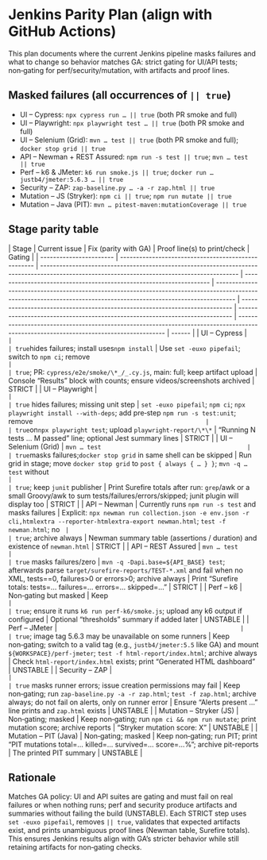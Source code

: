 # Jenkins Parity Plan (align with GitHub Actions)

This plan documents where the current Jenkins pipeline masks failures and what to change so behavior matches GA: strict gating for UI/API tests; non‑gating for perf/security/mutation, with artifacts and proof lines.

## Masked failures (all occurrences of `|| true`)

- UI – Cypress: `npx cypress run … || true` (both PR smoke and full)
- UI – Playwright: `npx playwright test … || true` (both PR smoke and full)
- UI – Selenium (Grid): `mvn … test || true` (both PR smoke and full); `docker stop grid || true`
- API – Newman + REST Assured: `npm run -s test || true`; `mvn … test || true`
- Perf – k6 & JMeter: `k6 run smoke.js || true`; `docker run … justb4/jmeter:5.6.3 … || true`
- Security – ZAP: `zap-baseline.py … -a -r zap.html || true`
- Mutation – JS (Stryker): `npm ci || true`; `npm run mutate || true`
- Mutation – Java (PIT): `mvn … pitest-maven:mutationCoverage || true`

## Stage parity table

| Stage                   | Current issue                                       | Fix (parity with GA)                                                                                                                         | Proof line(s) to print/check                                        | Gating                                                                                                                                                             |
| ----------------------- | --------------------------------------------------- | -------------------------------------------------------------------------------------------------------------------------------------------- | ------------------------------------------------------------------- | ------------------------------------------------------------------------------------------------------------------------------------------------------------------ | --------------------------------------------------------------------------- | ---------------------------------------------------------------------------- | ------------------------------------------------------------------------------------------------------------------------------------- | ------ |
| UI – Cypress            | `                                                   |                                                                                                                                              | true`hides failures; install uses`npm install`                      | Use `set -euxo pipefail`; switch to `npm ci`; remove `                                                                                                             |                                                                             | true`; PR: `cypress/e2e/smoke/\*_/_.cy.js`, main: full; keep artifact upload | Console “Results” block with counts; ensure videos/screenshots archived                                                               | STRICT |
| UI – Playwright         | `                                                   |                                                                                                                                              | true` hides failures; missing unit step                             | `set -euxo pipefail`; `npm ci`; `npx playwright install --with-deps`; add pre‑step `npm run -s test:unit`; remove `                                                |                                                                             | true`on`npx playwright test`; upload `playwright-report/\*\*`                | “Running N tests … M passed” line; optional Jest summary lines                                                                        | STRICT |
| UI – Selenium (Grid)    | `mvn … test                                         |                                                                                                                                              | true`masks failures;`docker stop grid` in same shell can be skipped | Run grid in stage; move `docker stop grid` to `post { always { … } }`; `mvn -q … test` without `                                                                   |                                                                             | true`; keep `junit` publisher                                                | Print Surefire totals after run: `grep`/awk or a small Groovy/awk to sum tests/failures/errors/skipped; junit plugin will display too | STRICT |
| API – Newman            | Currently runs `npm run -s test` and masks failures | Explicit: `npx newman run collection.json -e env.json -r cli,htmlextra --reporter-htmlextra-export newman.html`; `test -f newman.html`; no ` |                                                                     | true`; archive always                                                                                                                                              | Newman summary table (assertions / duration) and existence of `newman.html` | STRICT                                                                       |
| API – REST Assured      | `mvn … test                                         |                                                                                                                                              | true` masks failures/zero                                           | `mvn -q -Dapi.base=${API_BASE} test`; afterwards parse `target/surefire-reports/TEST-*.xml` and fail when no XML, tests==0, failures>0 or errors>0; archive always | Print “Surefire totals: tests=… failures=… errors=… skipped=…”              | STRICT                                                                       |
| Perf – k6               | Non‑gating but masked                               | Keep `                                                                                                                                       |                                                                     | true`; ensure it runs `k6 run perf-k6/smoke.js`; upload any k6 output if configured                                                                                | Optional “thresholds” summary if added later                                | UNSTABLE                                                                     |
| Perf – JMeter           | `                                                   |                                                                                                                                              | true`; image tag 5.6.3 may be unavailable on some runners           | Keep non‑gating; switch to a valid tag (e.g., `justb4/jmeter:5.5` like GA) and mount `${WORKSPACE}/perf-jmeter`; `test -f html-report/index.html`; archive always  | Check `html-report/index.html` exists; print “Generated HTML dashboard”     | UNSTABLE                                                                     |
| Security – ZAP          | `                                                   |                                                                                                                                              | true` masks runner errors; issue creation permissions may fail      | Keep non‑gating; run `zap-baseline.py -a -r zap.html`; `test -f zap.html`; archive always; do not fail on alerts, only on runner error                             | Ensure “Alerts present …” line prints and `zap.html` exists                 | UNSTABLE                                                                     |
| Mutation – Stryker (JS) | Non‑gating; masked                                  | Keep non‑gating; run `npm ci && npm run mutate`; print mutation score; archive reports                                                       | “Stryker mutation score: X”                                         | UNSTABLE                                                                                                                                                           |
| Mutation – PIT (Java)   | Non‑gating; masked                                  | Keep non‑gating; run PIT; print “PIT mutations total=… killed=… survived=… score=…%”; archive pit-reports                                    | The printed PIT summary                                             | UNSTABLE                                                                                                                                                           |

## Rationale

Matches GA policy: UI and API suites are gating and must fail on real failures or when nothing runs; perf and security produce artifacts and summaries without failing the build (UNSTABLE). Each STRICT step uses `set -euxo pipefail`, removes `|| true`, validates that expected artifacts exist, and prints unambiguous proof lines (Newman table, Surefire totals). This ensures Jenkins results align with GA’s stricter behavior while still retaining artifacts for non‑gating checks.
